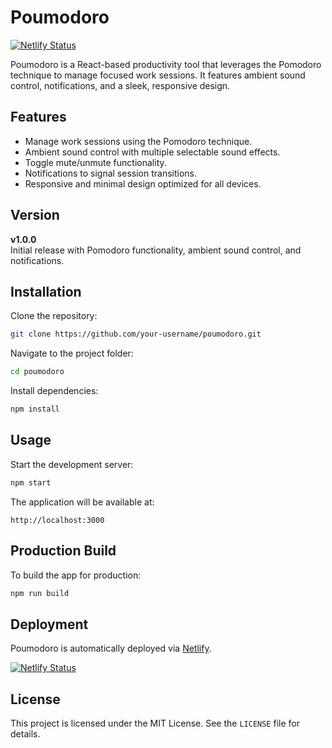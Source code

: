 # Poumodoro

[![Netlify Status](https://api.netlify.com/api/v1/badges/947919f1-ab07-41a4-a494-acb283f777d6/deploy-status)](https://app.netlify.com/sites/poumodoro/deploys)

Poumodoro is a React-based productivity tool that leverages the Pomodoro technique to manage focused work sessions. It features ambient sound control, notifications, and a sleek, responsive design.

## Features

- Manage work sessions using the Pomodoro technique.
- Ambient sound control with multiple selectable sound effects.
- Toggle mute/unmute functionality.
- Notifications to signal session transitions.
- Responsive and minimal design optimized for all devices.

## Version

**v1.0.0**  
Initial release with Pomodoro functionality, ambient sound control, and notifications.

## Installation

Clone the repository:

```bash
git clone https://github.com/your-username/poumodoro.git
```

Navigate to the project folder:

```bash
cd poumodoro
```

Install dependencies:

```bash
npm install
```

## Usage

Start the development server:

```bash
npm start
```

The application will be available at:

```
http://localhost:3000
```

## Production Build

To build the app for production:

```bash
npm run build
```

## Deployment

Poumodoro is automatically deployed via [Netlify](https://www.netlify.com/).

[![Netlify Status](https://api.netlify.com/api/v1/badges/947919f1-ab07-41a4-a494-acb283f777d6/deploy-status)](https://app.netlify.com/sites/poumodoro/deploys)

## License

This project is licensed under the MIT License. See the `LICENSE` file for details.
